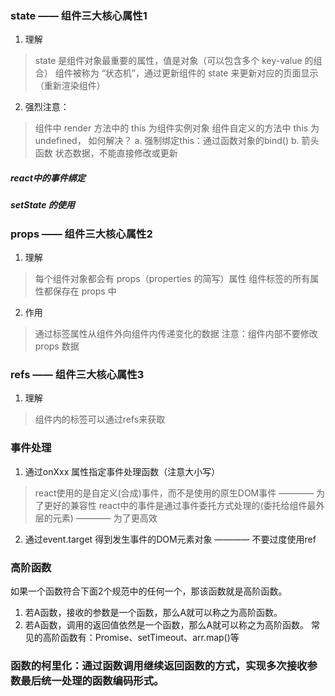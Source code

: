 <!--
 * @Descripttion: 
 * @Author: Gorgio.Liu
 * @version: 
 * @Date: 2023-03-20 08:42:53
 * @LastEditors: Gorgio.Liu
 * @LastEditTime: 2023-04-19 22:07:40
-->
### state —— 组件三大核心属性1

1. 理解
  > state 是组件对象最重要的属性，值是对象（可以包含多个 key-value 的组合）
  > 组件被称为 “状态机”，通过更新组件的 state 来更新对应的页面显示（重新渲染组件）
  
2. 强烈注意：
  > 组件中 render 方法中的 this 为组件实例对象
  > 组件自定义的方法中 this 为 undefined， 如何解决？
    a. 强制绑定this：通过函数对象的bind()
    b. 箭头函数
  > 状态数据，不能直接修改或更新

##### react中的事件绑定

##### setState 的使用

### props —— 组件三大核心属性2

1. 理解
  > 每个组件对象都会有 props（properties 的简写）属性
  > 组件标签的所有属性都保存在 props 中

2. 作用
  > 通过标签属性从组件外向组件内传递变化的数据
  > 注意：组件内部不要修改 props 数据

### refs —— 组件三大核心属性3

1. 理解
  > 组件内的标签可以通过refs来获取

### 事件处理

1. 通过onXxx 属性指定事件处理函数（注意大小写）
  > react使用的是自定义(合成)事件，而不是使用的原生DOM事件 ———— 为了更好的兼容性
  > react中的事件是通过事件委托方式处理的(委托给组件最外层的元素) ———— 为了更高效
2. 通过event.target 得到发生事件的DOM元素对象 ———— 不要过度使用ref

### 高阶函数
如果一个函数符合下面2个规范中的任何一个，那该函数就是高阶函数。
  1. 若A函数，接收的参数是一个函数，那么A就可以称之为高阶函数。
  2. 若A函数，调用的返回值依然是一个函数，那么A就可以称之为高阶函数。
  常见的高阶函数有：Promise、setTimeout、arr.map()等

### 函数的柯里化：通过函数调用继续返回函数的方式，实现多次接收参数最后统一处理的函数编码形式。

